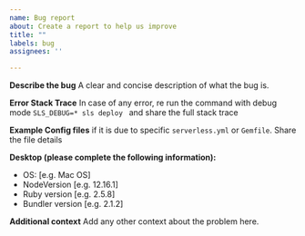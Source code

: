 ```yaml
---
name: Bug report
about: Create a report to help us improve
title: ""
labels: bug
assignees: ''

---
```


**Describe the bug**
A clear and concise description of what the bug is.

**Error Stack Trace**
In case of any error, re run the command with debug mode `SLS_DEBUG=* sls deploy ` and share the full stack trace

**Example Config files**
if it is due to specific `serverless.yml` or `Gemfile`. Share the file details

**Desktop (please complete the following information):**
 - OS: [e.g. Mac OS]
 - NodeVersion [e.g. 12.16.1]
 - Ruby version [e.g. 2.5.8]
 - Bundler version [e.g. 2.1.2]

**Additional context**
Add any other context about the problem here.
